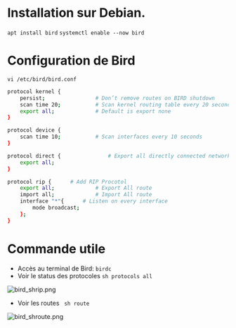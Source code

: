 # Installation sur Debian.
```apt install bird```
```systemctl enable --now bird```

# Configuration de Bird
```vi /etc/bird/bird.conf```

```bash
protocol kernel {
	persist;                # Don’t remove routes on BIRD shutdown
	scan time 20;           # Scan kernel routing table every 20 seconds
	export all;             # Default is export none
}

protocol device {
	scan time 10;           # Scan interfaces every 10 seconds
}

protocol direct {				# Export all directly connected network
	export all;
}

protocol rip { 		# Add RIP Procotol
	export all;				# Export All route
	import all;				# Import All route
	interface "*"{		# Listen on every interface
		mode broadcast;
	};
}
```

# Commande utile
- Accès au terminal de Bird: 
```birdc```
- Voir le status des protocoles
``` sh protocols all ```

![bird_shrip.png](img/rip-bird/bird_shrip.png)
- Voir les routes
``` sh route```

![bird_shroute.png](img/rip-bird/bird_shroute.png)

